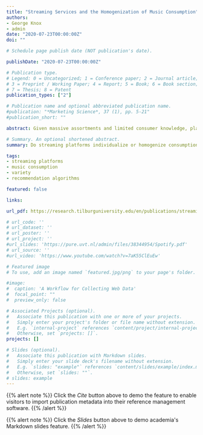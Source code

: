 ```yaml
---
title: "Streaming Services and the Homogenization of Music Consumption"
authors:
- George Knox
- admin
date: "2020-07-23T00:00:00Z"
doi: ""

# Schedule page publish date (NOT publication's date).

publishDate: "2020-07-23T00:00:00Z"

# Publication type.
# Legend: 0 = Uncategorized; 1 = Conference paper; 2 = Journal article;
# 3 = Preprint / Working Paper; 4 = Report; 5 = Book; 6 = Book section;
# 7 = Thesis; 8 = Patent
publication_types: ["2"]

# Publication name and optional abbreviated publication name.
#publication: "*Marketing Science*, 37 (1), pp. 5-21"
#publication_short: ""

abstract: Given massive assortments and limited consumer knowledge, platforms may homogenize consumption by steering consumers to the same content. To study this issue, we analyze music consumption for pairs of consumers around the time they adopt Spotify, a major music streaming platform. We find that Spotify adoption indeed makes listening behavior more similar across consumers, and we interpret this by decomposing the effect in two parts. First, Spotify expands the size of the consumption set, increasing expected listening similarity even in the absence of any platform-directed coordination. Second, after adjusting for consumption set expansion, the adoption of Spotify decreases similarity in content consumption. These effects increase over time and are stronger for heavy users. Rather than steering large groups of consumers to the same content, this paper, therefore, suggests streaming services expand yet individualize listening behavior, something consumers likely find valuable. We discuss implications for consumers, artists, labels, and marketers.

# Summary. An optional shortened abstract.
summary: Do streaming platforms individualize or homogenize consumption? In this article, we show that pairs of users consume more of the same content after they start to use Spotify. This effect is largely driven by users' increase in usage, and not initiated from platform-directed search (e.g., playlists, recommendations).

tags:
- streaming platforms
- music consumption
- variety
- recommendation algorithms

featured: false

links:

url_pdf: https://research.tilburguniversity.edu/en/publications/streaming-services-and-the-homogenization-of-music-consumption

# url_code: ''
# url_dataset: ''
# url_poster: ''
# url_project: ''
#url_slides: 'https://pure.uvt.nl/admin/files/38344954/Spotify.pdf'
# url_source: ''
#url_video: 'https://www.youtube.com/watch?v=7aK55ClEuEw'

# Featured image
# To use, add an image named `featured.jpg/png` to your page's folder.

#image:
#  caption: 'A Workflow for Collecting Web Data'
#  focal_point: ""
#  preview_only: false

# Associated Projects (optional).
#   Associate this publication with one or more of your projects.
#   Simply enter your project's folder or file name without extension.
#   E.g. `internal-project` references `content/project/internal-project/index.md`.
#   Otherwise, set `projects: []`.
projects: []

# Slides (optional).
#   Associate this publication with Markdown slides.
#   Simply enter your slide deck's filename without extension.
#   E.g. `slides: "example"` references `content/slides/example/index.md`.
#   Otherwise, set `slides: ""`.
# slides: example
---
```


{{% alert note %}}
Click the *Cite* button above to demo the feature to enable visitors to import publication metadata into their reference management software.
{{% /alert %}}

{{% alert note %}}
Click the *Slides* button above to demo academia's Markdown slides feature.
{{% /alert %}}

<!-- Supplementary notes can be added here, including [code and math](https://sourcethemes.com/academic/docs/writing-markdown-latex/). -->
